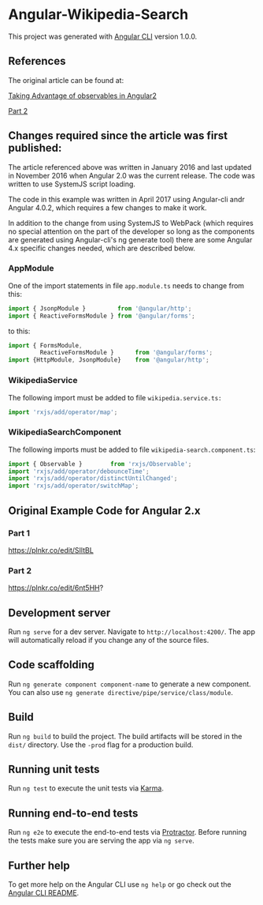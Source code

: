 # Angular-Wikipedia-Search

This project was generated with [Angular CLI](https://github.com/angular/angular-cli) version 1.0.0.

## References
The original article can be found at:
 
[Taking Advantage of observables in Angular2](https://blog.thoughtram.io/angular/2016/01/06/taking-advantage-of-observables-in-angular2.html)

[Part 2](https://blog.thoughtram.io/angular/2016/01/07/taking-advantage-of-observables-in-angular2-pt2.html)

## Changes required since the article was first published:
The article referenced above was written in January 2016 and last updated in November 2016 when Angular 2.0 was the current release.  The code was written to use SystemJS script loading.

The code in this example was written in April 2017 using Angular-cli andr Angular 4.0.2, which requires a few changes to make it work.  

In addition to the change from using SystemJS to WebPack (which requires no special attention on the part of the developer so long as the components are generated using Angular-cli's ng generate tool) there are some Angular 4.x specific changes needed, which are described below.
### AppModule
One of the import statements in file `app.module.ts` needs to change from this:
```typescript
import { JsonpModule }         from '@angular/http';
import { ReactiveFormsModule } from '@angular/forms';
```
to this:
```typescript
import { FormsModule,
         ReactiveFormsModule }      from '@angular/forms';
import {HttpModule, JsonpModule}    from '@angular/http';
```

### WikipediaService

The following import must be added to file `wikipedia.service.ts:`
```typescript
import 'rxjs/add/operator/map';
```

### WikipediaSearchComponent

The following imports must be added to file `wikipedia-search.component.ts`:
```typescript
import { Observable }        from 'rxjs/Observable';
import 'rxjs/add/operator/debounceTime';
import 'rxjs/add/operator/distinctUntilChanged';
import 'rxjs/add/operator/switchMap';
```

## Original Example Code for Angular 2.x

### Part 1
https://plnkr.co/edit/SIltBL

### Part 2
https://plnkr.co/edit/6nt5HH?


## Development server

Run `ng serve` for a dev server. Navigate to `http://localhost:4200/`. The app will automatically reload if you change any of the source files.

## Code scaffolding

Run `ng generate component component-name` to generate a new component. You can also use `ng generate directive/pipe/service/class/module`.

## Build

Run `ng build` to build the project. The build artifacts will be stored in the `dist/` directory. Use the `-prod` flag for a production build.

## Running unit tests

Run `ng test` to execute the unit tests via [Karma](https://karma-runner.github.io).

## Running end-to-end tests

Run `ng e2e` to execute the end-to-end tests via [Protractor](http://www.protractortest.org/).
Before running the tests make sure you are serving the app via `ng serve`.

## Further help

To get more help on the Angular CLI use `ng help` or go check out the [Angular CLI README](https://github.com/angular/angular-cli/blob/master/README.md).
